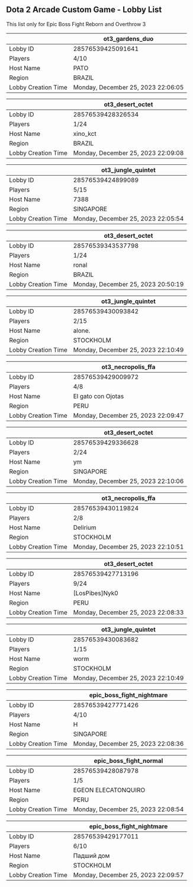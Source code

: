## Dota 2 Arcade Custom Game - Lobby List

This list only for Epic Boss Fight Reborn and Overthrow 3

|  | ot3_gardens_duo |
| ------ | ------ |
| Lobby ID | 28576539425091641 |
| Players | 4/10 |
| Host Name | PATO |
| Region | BRAZIL |
| Lobby Creation Time | Monday, December 25, 2023 22:06:05 |


|  | ot3_desert_octet |
| ------ | ------ |
| Lobby ID | 28576539428326534 |
| Players | 1/24 |
| Host Name | xino_kct |
| Region | BRAZIL |
| Lobby Creation Time | Monday, December 25, 2023 22:09:08 |


|  | ot3_jungle_quintet |
| ------ | ------ |
| Lobby ID | 28576539424899089 |
| Players | 5/15 |
| Host Name | 7388 |
| Region | SINGAPORE |
| Lobby Creation Time | Monday, December 25, 2023 22:05:54 |


|  | ot3_desert_octet |
| ------ | ------ |
| Lobby ID | 28576539343537798 |
| Players | 1/24 |
| Host Name | ronal |
| Region | BRAZIL |
| Lobby Creation Time | Monday, December 25, 2023 20:50:19 |


|  | ot3_jungle_quintet |
| ------ | ------ |
| Lobby ID | 28576539430093842 |
| Players | 2/15 |
| Host Name | alone. |
| Region | STOCKHOLM |
| Lobby Creation Time | Monday, December 25, 2023 22:10:49 |


|  | ot3_necropolis_ffa |
| ------ | ------ |
| Lobby ID | 28576539429009972 |
| Players | 4/8 |
| Host Name | El gato con Ojotas |
| Region | PERU |
| Lobby Creation Time | Monday, December 25, 2023 22:09:47 |


|  | ot3_desert_octet |
| ------ | ------ |
| Lobby ID | 28576539429336628 |
| Players | 2/24 |
| Host Name | ym |
| Region | SINGAPORE |
| Lobby Creation Time | Monday, December 25, 2023 22:10:06 |


|  | ot3_necropolis_ffa |
| ------ | ------ |
| Lobby ID | 28576539430119824 |
| Players | 2/8 |
| Host Name | Delirium |
| Region | STOCKHOLM |
| Lobby Creation Time | Monday, December 25, 2023 22:10:51 |


|  | ot3_desert_octet |
| ------ | ------ |
| Lobby ID | 28576539427713196 |
| Players | 9/24 |
| Host Name | [LosPibes]Nyk0 |
| Region | PERU |
| Lobby Creation Time | Monday, December 25, 2023 22:08:33 |


|  | ot3_jungle_quintet |
| ------ | ------ |
| Lobby ID | 28576539430083682 |
| Players | 1/15 |
| Host Name | worm |
| Region | STOCKHOLM |
| Lobby Creation Time | Monday, December 25, 2023 22:10:49 |


|  | epic_boss_fight_nightmare |
| ------ | ------ |
| Lobby ID | 28576539427771426 |
| Players | 4/10 |
| Host Name | H |
| Region | SINGAPORE |
| Lobby Creation Time | Monday, December 25, 2023 22:08:36 |


|  | epic_boss_fight_normal |
| ------ | ------ |
| Lobby ID | 28576539428087978 |
| Players | 1/5 |
| Host Name | EGEON ELECATONQUIRO |
| Region | PERU |
| Lobby Creation Time | Monday, December 25, 2023 22:08:54 |


|  | epic_boss_fight_nightmare |
| ------ | ------ |
| Lobby ID | 28576539429177011 |
| Players | 6/10 |
| Host Name | Падший дом |
| Region | STOCKHOLM |
| Lobby Creation Time | Monday, December 25, 2023 22:09:57 |


